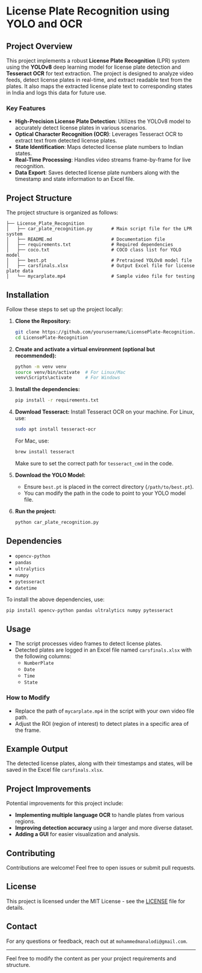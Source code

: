 # License Plate Recognition using YOLO and OCR

## Project Overview
This project implements a robust **License Plate Recognition** (LPR) system using the **YOLOv8** deep learning model for license plate detection and **Tesseract OCR** for text extraction. The project is designed to analyze video feeds, detect license plates in real-time, and extract readable text from the plates. It also maps the extracted license plate text to corresponding states in India and logs this data for future use.

### Key Features
- **High-Precision License Plate Detection**: Utilizes the YOLOv8 model to accurately detect license plates in various scenarios.
- **Optical Character Recognition (OCR)**: Leverages Tesseract OCR to extract text from detected license plates.
- **State Identification**: Maps detected license plate numbers to Indian states.
- **Real-Time Processing**: Handles video streams frame-by-frame for live recognition.
- **Data Export**: Saves detected license plate numbers along with the timestamp and state information to an Excel file.

## Project Structure
The project structure is organized as follows:

```
├── License_Plate_Recognition
│   ├── car_plate_recognition.py       # Main script file for the LPR system
│   ├── README.md                      # Documentation file
│   ├── requirements.txt               # Required dependencies
│   ├── coco.txt                       # COCO class list for YOLO model
│   ├── best.pt                        # Pretrained YOLOv8 model file
│   ├── carsfinals.xlsx                # Output Excel file for license plate data
│   └── mycarplate.mp4                 # Sample video file for testing
```

## Installation
Follow these steps to set up the project locally:

1. **Clone the Repository:**

   ```bash
   git clone https://github.com/yourusername/LicensePlate-Recognition.git
   cd LicensePlate-Recognition
   ```

2. **Create and activate a virtual environment (optional but recommended):**

   ```bash
   python -m venv venv
   source venv/bin/activate  # For Linux/Mac
   venv\Scripts\activate     # For Windows
   ```

3. **Install the dependencies:**

   ```bash
   pip install -r requirements.txt
   ```

4. **Download Tesseract:**
   Install Tesseract OCR on your machine. For Linux, use:

   ```bash
   sudo apt install tesseract-ocr
   ```

   For Mac, use:

   ```bash
   brew install tesseract
   ```

   Make sure to set the correct path for `tesseract_cmd` in the code.

5. **Download the YOLO Model:**
   - Ensure `best.pt` is placed in the correct directory (`/path/to/best.pt`).
   - You can modify the path in the code to point to your YOLO model file.

6. **Run the project:**

   ```bash
   python car_plate_recognition.py
   ```

## Dependencies
- `opencv-python`
- `pandas`
- `ultralytics`
- `numpy`
- `pytesseract`
- `datetime`

To install the above dependencies, use:

```bash
pip install opencv-python pandas ultralytics numpy pytesseract
```

## Usage
- The script processes video frames to detect license plates.
- Detected plates are logged in an Excel file named `carsfinals.xlsx` with the following columns:
  - `NumberPlate`
  - `Date`
  - `Time`
  - `State`

### How to Modify
- Replace the path of `mycarplate.mp4` in the script with your own video file path.
- Adjust the ROI (region of interest) to detect plates in a specific area of the frame.

## Example Output
The detected license plates, along with their timestamps and states, will be saved in the Excel file `carsfinals.xlsx`.

## Project Improvements
Potential improvements for this project include:
- **Implementing multiple language OCR** to handle plates from various regions.
- **Improving detection accuracy** using a larger and more diverse dataset.
- **Adding a GUI** for easier visualization and analysis.

## Contributing
Contributions are welcome! Feel free to open issues or submit pull requests.

## License
This project is licensed under the MIT License - see the [LICENSE](LICENSE) file for details.

## Contact
For any questions or feedback, reach out at `mohammedmanalodi@gmail.com`.

---

Feel free to modify the content as per your project requirements and structure.
